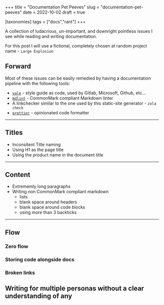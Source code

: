 +++
title = "Documentation Pet Peeves"
slug = "documentation-pet-peeves"
date = 2022-10-02
draft = true

[taxonomies]
tags = ["docs","rant"]
+++

A collection of ludacrious, un-important, and downright pointless issues
I see while reading and writing documentation.

For this post I will use a fictional, completely chosen at random project name - `Large Explosion`

<!-- more -->

## Forward

Most of these issues can be easily remedied by having a documentation pipeline with the following tools:

- [`vale`](https://vale.sh/) - style guide as code, used by Gitlab, Microsoft, Github, etc...
- [`mdlint`](https://github.com/DavidAnson/markdownlint-cli2) - CommonMark compliant Markdown linter
- A linkchecker similar to the one used by this static-site generator - `zola check`
- [`prettier`](https://prettier.io/) - opinionated code formatter

---

## Titles

- Inconsitent Title naming
- Using H1 as the page title
- Using the product name in the document title

---

## Content

- Extrememly long paragraphs
- Writing non CommonMark compliant markdown
  - lists
  - blank space around headers
  - blank space around code blocks
  - using more than 3 backticks

---

## Flow

### Zero flow

### Storing code alongside docs

### Broken links

## Writing for multiple personas without a clear understanding of any
